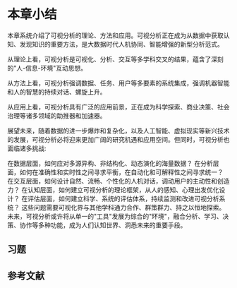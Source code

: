 # 本章小结

本章系统介绍了可视分析的理论、方法和应用。可视分析正在成为从数据中获取认知、发现知识的重要方法，是大数据时代人机协同、智能增强的新型分析范式。

从理论上看，可视分析是可视化、分析、交互等多学科交叉的结果，蕴含了深刻的"人-信息-环境"互动思想。

从方法上看，可视分析强调数据、任务、用户等多要素的系统集成，强调机器智能和人的智慧的持续对话、螺旋上升。

从应用上看，可视分析具有广泛的应用前景，正在成为科学探索、商业决策、社会治理等诸多领域的助推器和加速器。

展望未来，随着数据的进一步爆炸和复杂化，以及人工智能、虚拟现实等新兴技术的发展，可视分析必将迎来更加广阔的研究机遇和应用空间。但同时，可视分析也面临诸多挑战:

在数据层面，如何应对多源异构、非结构化、动态演化的海量数据？
在分析层面，如何在准确性和实时性之间寻求平衡，在自动化和可解释性之间寻求统一？
在交互层面，如何设计自然、流畅、个性化的人机对话，调动用户的主动性和创造力？
在认知层面，如何建立可视分析的理论框架，从人的感知、心理出发优化设计？
在评估层面，如何建立科学、系统的评估体系，持续监测和改进可视分析系统？
这些问题需要可视化界与其他学科通力合作、群策群力、持之以恒地探索。未来，可视分析或许将从单一的"工具"发展为综合的"环境"，融合分析、学习、决策、协作等多种功能，成为人们认知世界、洞悉未来的重要手段。

## 习题

## 参考文献
